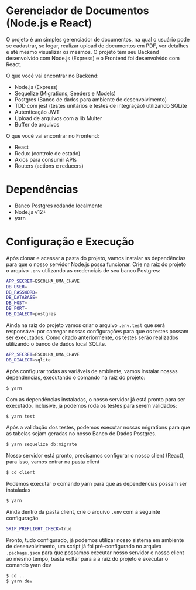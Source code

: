 # Gerenciador de Documentos (Node.js e React)

O projeto é um simples gerenciador de documentos, na qual o usuário pode se cadastrar, se logar, realizar upload de documentos em PDF, ver detalhes e até mesmo visualizar os mesmos. O projeto tem seu Backend desenvolvido com Node.js (Express) e o Frontend foi desenvolvido com React.

O que você vai encontrar no Backend:
  - Node.js (Express)
  - Sequelize (Migrations, Seeders e Models)
  - Postgres (Banco de dados para ambiente de desenvolvimento)
  - TDD com jest (testes unitários e testes de integração) utilizando SQLite
  - Autenticação JWT
  - Upload de arquivos com a lib Multer
  - Buffer de arquivos
  
O que você vai encontrar no Frontend:
  - React 
  - Redux (controle de estado)
  - Axios para consumir APIs
  - Routers (actions e reducers)

# Dependências
  - Banco Postgres rodando localmente 
  - Node.js v12+
  - yarn 


# Configuração e Execução
Após clonar e acessar a pasta do projeto, vamos instalar as dependências para que o nosso servidor Node.js possa funcionar.
Crie na raiz do projeto o arquivo `.env` utilizando as credenciais de seu banco Postgres:
```sh
APP_SECRET=ESCOLHA_UMA_CHAVE
DB_USER=
DB_PASSWORD=
DB_DATABASE=
DB_HOST=
DB_PORT=
DB_DIALECT=postgres
```

Ainda na raiz do projeto vamos criar o arquivo `.env.test` que será responsável por carregar nossas configurações para que os testes possam ser executados. Como citado anteriormente, os testes serão realizados utilizando o banco de dados local SQLite.
```sh
APP_SECRET=ESCOLHA_UMA_CHAVE
DB_DIALECT=sqlite
```

Após configurar todas as variáveis de ambiente, vamos instalar nossas dependências, executando o comando na raiz do projeto:
```sh
$ yarn
```
Com as dependências instaladas, o nosso servidor já está pronto para ser executado, inclusive, já podemos roda os testes para serem validados:
```sh
$ yarn test
```

Após a validação dos testes, podemos executar nossas migrations para que as tabelas sejam geradas no nosso Banco de Dados Postgres.
```sh
$ yarn sequelize db:migrate
```

Nosso servidor está pronto, precisamos configurar o nosso client (React), para isso, vamos entrar na pasta client
```sh
$ cd client
```
Podemos executar o comando yarn para que as dependências possam ser instaladas
```sh
$ yarn
```
Ainda dentro da pasta client, crie o arquivo `.env` com a seguinte configuração
```sh
SKIP_PREFLIGHT_CHECK=true
```
Pronto, tudo configurado, já podemos utilizar nosso sistema em ambiente de desenvolvimento, um script já foi pré-configurado no arquivo `.package.json` para que possamos executar nosso servidor e nosso client ao mesmo tempo, basta voltar para a a raiz do projeto e executar o comando yarn dev
```sh
$ cd ..
$ yarn dev
```

